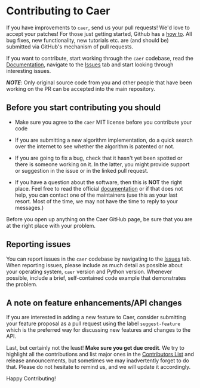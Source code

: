 Contributing to Caer
==========================================

If you have improvements to `caer`, send us your pull requests! We'd love to accept your patches! For those just getting started, Github has a [how to](https://help.github.com/articles/using-pull-requests/). All bug fixes, new functionality, new tutorials etc. are (and should be) submitted via GitHub's mechanism of pull requests.

If you want to contribute, start working through the `caer` codebase, read the [Documentation](https://github.com/jasmcaus/caer/blob/master/docs/), navigate to the [Issues](https://github.com/jasmcaus/caer/issues) tab and start looking through interesting issues. 

***NOTE***: Only original source code from you and other people that have been working on the PR can be accepted into the main repository.


Before you start contributing you should
----------------------------------------

-   Make sure you agree to the `caer` MIT license before you contribute your code

-   If you are submitting a new algorithm implementation, do a quick search over the internet to see whether the algorithm is patented or not. 

-   If you are going to fix a bug, check that it hasn't yet been spotted or there is someone working on it. In the latter, you might provide support or suggestion in the issue or in the linked pull request.

-   If you have a question about the software, then this is **NOT** the right place. Feel free to read the official [documentation](https://github.com/jasmcaus/caer/blob/master/docs/) or if that does not help, you can contact one of the maintainers (use this as your last resort. Most of the time, we may not have the time to reply to your messages.)

Before you open up anything on the Caer GitHub page, be sure that you are at the right place with your problem.


Reporting issues
------------------------

You can report issues in the `caer` codebase by navigating to the [Issues](https://github.com/jasmcaus/caer/issues) tab. When reporting issues, please include as much detail as possible about your operating system, `caer` version and Python version. Whenever possible, include a brief, self-contained code example that demonstrates the problem.


A note on feature enhancements/API changes
------------------------

If you are interested in adding a new feature to Caer, consider submitting your feature proposal as a pull request using the label `suggest-feature` which is the preferred way for discussing new features and changes to the API.


Last, but certainly not the least! **Make sure you get due credit**. We try to highlight all the contributions and list major ones in the [Contributors List](https://github.com/jasmcaus/caer/blob/master/CONTRIBUTORS) and release announcements, but sometimes we may inadvertently forget to do that. Please do not hesitate to remind us, and we will update it accordingly.

Happy Contributing!